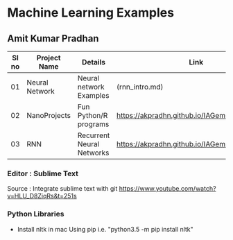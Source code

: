 
# Machine Learning Examples 
## Amit Kumar Pradhan

| Sl no | Project Name | Details |  Link |
| ----- | ------------ | ------------------------ | ---- |
| 01 | Neural Network | Neural network Examples  | (rnn_intro.md)|
| 02 | NanoProjects | Fun Python/R programs | https://akpradhn.github.io/IAGems/NanoProjects |
| 03 | RNN | Recurrent Neural Networks| https://akpradhn.github.io/IAGems/RNN|







### Editor : Sublime Text 

Source : Integrate sublime text with git 
https://www.youtube.com/watch?v=HLU_D8ZiqRs&t=251s

### Python Libraries
- Install nltk in mac
Using pip i.e. "python3.5 -m pip install nltk"
